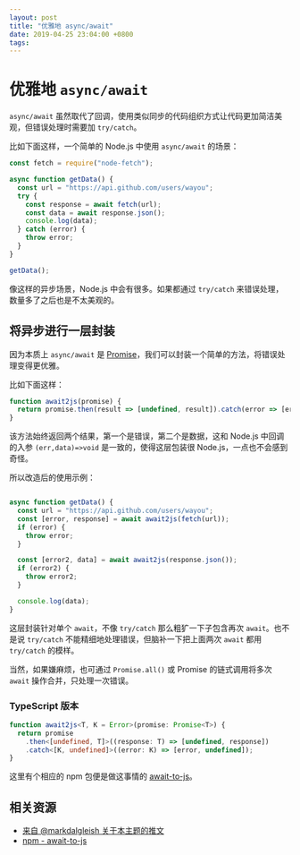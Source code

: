 ```yaml
---
layout: post
title: "优雅地 async/await"
date: 2019-04-25 23:04:00 +0800
tags: 
---
```

    
优雅地 `async/await`
===

`async/await` 虽然取代了回调，使用类似同步的代码组织方式让代码更加简洁美观，但错误处理时需要加 `try/catch`。


比如下面这样，一个简单的 Node.js 中使用 `async/await` 的场景：

```js
const fetch = require("node-fetch");

async function getData() {
  const url = "https://api.github.com/users/wayou";
  try {
    const response = await fetch(url);
    const data = await response.json();
    console.log(data);
  } catch (error) {
    throw error;
  }
}

getData();
```

像这样的异步场景，Node.js 中会有很多。如果都通过 `try/catch` 来错误处理，数量多了之后也是不太美观的。

## 将异步进行一层封装

因为本质上 `async/await` 是 [Promise](https://developer.mozilla.org/en/docs/Web/JavaScript/Reference/Global_Objects/Promise)，我们可以封装一个简单的方法，将错误处理变得更优雅。

比如下面这样：

```js
function await2js(promise) {
  return promise.then(result => [undefined, result]).catch(error => [error, undefined]);
}
```

该方法始终返回两个结果，第一个是错误，第二个是数据，这和 Node.js 中回调的入参 `(err,data)=>void` 是一致的，使得这层包装很 Node.js，一点也不会感到奇怪。

所以改造后的使用示例：

```js

async function getData() {
  const url = "https://api.github.com/users/wayou";
  const [error, response] = await await2js(fetch(url));
  if (error) {
    throw error;
  }

  const [error2, data] = await await2js(response.json());
  if (error2) {
    throw error2;
  }

  console.log(data);
}
```

这层封装针对单个 `await`，不像 `try/catch` 那么粗犷一下子包含再次 `await`。也不是说 `try/catch` 不能精细地处理错误，但脑补一下把上面两次 `await` 都用 `try/catch` 的模样。 

当然，如果嫌麻烦，也可通过 `Promise.all()` 或 Promise 的链式调用将多次 `await` 操作合并，只处理一次错误。

### TypeScript 版本


```ts
function await2js<T, K = Error>(promise: Promise<T>) {
  return promise
    .then<[undefined, T]>((response: T) => [undefined, response])
    .catch<[K, undefined]>((error: K) => [error, undefined]);
}
```

这里有个相应的 npm 包便是做这事情的 [await-to-js](https://github.com/scopsy/await-to-js)。


## 相关资源

- [来自 @markdalgleish 关于本主题的推文](https://twitter.com/markdalgleish/status/1120224474291294208)
- [npm - await-to-js](https://www.npmjs.com/package/await-to-js)


    